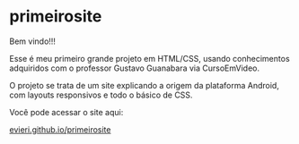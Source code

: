 # primeirosite
Bem vindo!!!

Esse é meu primeiro grande projeto em HTML/CSS, usando conhecimentos adquiridos com o professor Gustavo Guanabara via CursoEmVideo.

O projeto se trata de um site explicando a origem da plataforma Android, com layouts responsivos e todo o básico de CSS.

Você pode acessar o site aqui:

<a href="https://evieri.github.io/primeirosite/" target="_blank">evieri.github.io/primeirosite<a>
